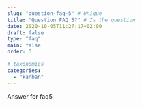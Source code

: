 ```yaml
---
slug: "question-faq-5" # Unique
title: "Question FAQ 5?" # Is the question
date: 2020-10-05T11:27:17+02:00
draft: false
type: "faq"
main: false
order: 5

# taxonomies
categories:
  - "kanban"
---
```


Answer for faq5